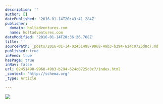 ```yaml
---
description: ''
author: []
datePublished: '2016-01-14T20:43:41.284Z'
publisher:
  domain: holtadventures.com
  name: holtadventures.com
dateModified: '2016-01-14T20:36:26.768Z'
title: ''
sourcePath: _posts/2016-01-14-02451498-9968-49b3-b294-624c0725d8c7.md
published: true
inFeed: true
hasPage: true
inNav: false
url: 02451498-9968-49b3-b294-624c0725d8c7/index.html
_context: 'http://schema.org'
_type: Article

---
```

![](http://holtadventures.com/wp-content/Gallery/Laos/stairs.JPG)